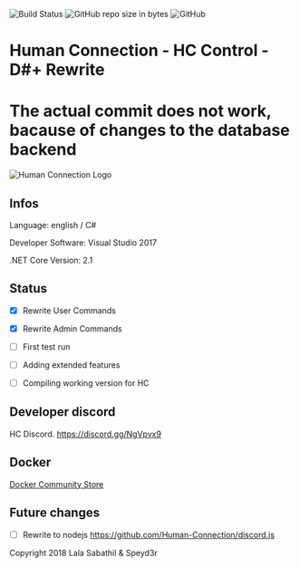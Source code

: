 ![Build Status](https://img.shields.io/badge/build-alpha-red.svg) ![GitHub repo size in bytes](https://img.shields.io/github/repo-size/badges/shields.svg) ![GitHub](https://img.shields.io/github/license/mashape/apistatus.svg) 
# Human Connection - HC Control - D#+ Rewrite
# The actual commit does not work, bacause of changes to the database backend

![Human Connection Logo](https://human-connection.org/wp-content/uploads/2017/11/human-connection-logo.svg "Human Connection")

## Infos
Language: english / C#

Developer Software: Visual Studio 2017

.NET Core Version: 2.1

## Status
- [x] Rewrite User Commands

- [x] Rewrite Admin Commands

- [ ] First test run

- [ ] Adding extended features

- [ ] Compiling working version for HC

## Developer discord
HC Discord. https://discord.gg/NgVpvx9

## Docker
[Docker Community Store](https://store.docker.com/community/images/lulalaby/hccontrol)

## Future changes
- [ ] Rewrite to nodejs https://github.com/Human-Connection/discord.js


Copyright 2018 Lala Sabathil & Speyd3r
